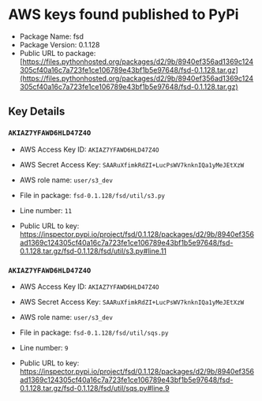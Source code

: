# AWS keys found published to PyPi

* Package Name: fsd
* Package Version: 0.1.128
* Public URL to package: [https://files.pythonhosted.org/packages/d2/9b/8940ef356ad1369c124305cf40a16c7a723fe1ce106789e43bf1b5e97648/fsd-0.1.128.tar.gz](https://files.pythonhosted.org/packages/d2/9b/8940ef356ad1369c124305cf40a16c7a723fe1ce106789e43bf1b5e97648/fsd-0.1.128.tar.gz)

## Key Details

### `AKIAZ7YFAWD6HLD47Z4O`

* AWS Access Key ID: `AKIAZ7YFAWD6HLD47Z4O`
* AWS Secret Access Key: `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` 
* AWS role name: `user/s3_dev`
* File in package: `fsd-0.1.128/fsd/util/s3.py`
* Line number: `11`

* Public URL to key: https://inspector.pypi.io/project/fsd/0.1.128/packages/d2/9b/8940ef356ad1369c124305cf40a16c7a723fe1ce106789e43bf1b5e97648/fsd-0.1.128.tar.gz/fsd-0.1.128/fsd/util/s3.py#line.11



### `AKIAZ7YFAWD6HLD47Z4O`

* AWS Access Key ID: `AKIAZ7YFAWD6HLD47Z4O`
* AWS Secret Access Key: `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` 
* AWS role name: `user/s3_dev`
* File in package: `fsd-0.1.128/fsd/util/sqs.py`
* Line number: `9`

* Public URL to key: https://inspector.pypi.io/project/fsd/0.1.128/packages/d2/9b/8940ef356ad1369c124305cf40a16c7a723fe1ce106789e43bf1b5e97648/fsd-0.1.128.tar.gz/fsd-0.1.128/fsd/util/sqs.py#line.9


